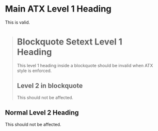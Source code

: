 # Main ATX Level 1 Heading

This is valid.

> Blockquote Setext Level 1 Heading
> ==================================
>
> This level 1 heading inside a blockquote should be invalid when ATX style is enforced.
>
> ## Level 2 in blockquote
>
> This should not be affected.

## Normal Level 2 Heading

This should not be affected.
